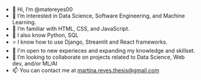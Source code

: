 - 👋 Hi, I’m @matereyes00
- 👀 I’m interested in Data Science, Software Engineering, and Machine Learning.
- 🌱 I’m familiar with  HTML, CSS, and JavaScript.
- 💬 I also know Python,  SQL
- ⭐ I know how to use Django, Streamlit and React frameworks. 
- 💞️ I'm open to new experieces and expanding my knowledge and skillset.
- 💫 I’m looking to collaborate on projects related to Data Science, Web dev, and/or ML/AI
- 📫 You can contact me at martina.reyes.thesis@gmail.com

<!---
matereyes00/matereyes00 is a ✨ special ✨ repository because its `README.md` (this file) appears on your GitHub profile.
You can click the Preview link to take a look at your changes.
--->
